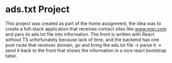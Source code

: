 # ads.txt Project

This project was created as part of the home assignment, the idea was to create a full-stack application that receives contact sites like www.msn.com and pars its ads.txt file into information.
The front is written with React without TS unfortunately because lack of time, and the backend has one post route that receives domain, go and bring the ads.txt file -> parse it -> send it back to the front that shows the information in a nice react bootstrap table.

